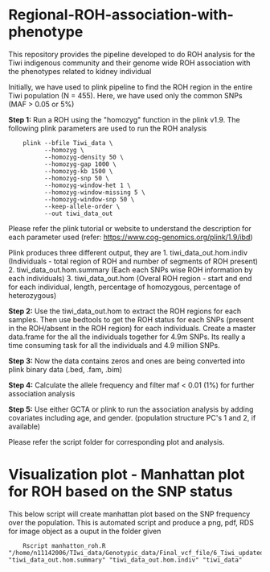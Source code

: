 # Regional-ROH-association-with-phenotype
This repository provides the pipeline developed to do ROH analysis for the Tiwi indigenous community and their genome wide ROH association with the phenotypes related to kidney individual

Initially, we have used to plink pipeline to find the ROH region in the entire Tiwi population (N = 455). Here, we have used only the common SNPs (MAF > 0.05 or 5%)

**Step 1:** Run a ROH using the "homozyg" function in the plink v1.9. The following plink parameters are used to run the ROH analysis 
        
        plink --bfile Tiwi_data \
              --homozyg \
              --homozyg-density 50 \
              --homozyg-gap 1000 \
              --homozyg-kb 1500 \
              --homozyg-snp 50 \
              --homozyg-window-het 1 \
              --homozyg-window-missing 5 \
              --homozyg-window-snp 50 \
              --keep-allele-order \
              --out tiwi_data_out

Please refer the plink tutorial or website to understand the description for each parameter used (refer: https://www.cog-genomics.org/plink/1.9/ibd)

Plink produces three different output, they are 
                    1. tiwi_data_out.hom.indiv (Individuals - total region of ROH and number of segments of ROH present)
                    2. tiwi_data_out.hom.summary (Each each SNPs wise ROH information by each individuals)
                    3. tiwi_data_out.hom (Overal ROH region - start and end for each individual, length, percentage of homozygous, percentage of heterozygous)

**Step 2:** Use the tiwi_data_out.hom to extract the ROH regions for each samples. Then use bedtools to get the ROH status for each SNPs (present in the ROH/absent in the ROH region) for each individuals. Create a master data.frame for the all the individuals together for 4.9m SNPs. Its really a time consuming task for all the individuals and 4.9 million SNPs. 

**Step 3:** Now the data contains zeros and ones are being converted into plink binary data (.bed, .fam, .bim)

**Step 4:** Calculate the allele frequency and filter maf < 0.01 (1%) for further association analysis

**Step 5:** Use either GCTA or plink to run the association analysis by adding covariates including age, and gender. (population structure PC's 1 and 2, if available)

Please refer the script folder for corresponding plot and analysis.

# Visualization plot - Manhattan plot for ROH based on the SNP status ###
This below script will create manhattan plot based on the SNP frequency over the population. This is automated script and produce a png, pdf, RDS for image object as a ouput in the folder given

        Rscript manhatton_roh.R "/home/n11142006/TIwi_data/Genotypic_data/Final_vcf_file/6_Tiwi_updated/Genotype_data/Merged_analysis/Runs_of_Homozygosity/1_ROH_analysis_plink/Common_variant" "tiwi_data_out.hom.summary" "tiwi_data_out.hom.indiv" "tiwi_data"

